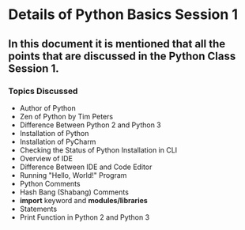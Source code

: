 # Details of Python Basics Session 1
## In this document it is mentioned that all the points that are discussed in the Python Class Session 1.

### Topics Discussed
- Author of Python
- Zen of Python by Tim Peters
- Difference Between Python 2 and Python 3
- Installation of Python
- Installation of PyCharm
- Checking the Status of Python Installation in CLI
- Overview of IDE
- Difference Between IDE and Code Editor
- Running "Hello, World!" Program
- Python Comments
- Hash Bang (Shabang) Comments
- **import** keyword and **modules/libraries** 
- Statements
- Print Function in Python 2 and Python 3
